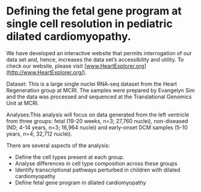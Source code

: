 # Defining the fetal gene program at single cell resolution in pediatric dilated cardiomyopathy. 

We have developed an interactive website that permits interrogation of our data set and, hence, increases the data set’s accessibility and utility. To check our website, please visit [www.HeartExplorer.org](http://www.HeartExplorer.org/).

Dataset: This is a large single nuclei RNA-seq dataset from the Heart Regeneration group at MCRI. The samples were prepared by Evangelyn Sim and the data was processed and sequenced at the Translational Genomics Unit at MCRI.

Analyses:This analysis will focus on data generated from the left ventricle from three groups: fetal (19-20 weeks, n=3; 27,760 nuclei), non-diseased (ND; 4-14 years, n=3; 16,964 nuclei) and early-onset DCM samples (5-10 years, n=4; 32,712 nuclei). 

There are several aspects of the analysis:
* Define the cell types present at each group.
* Analyse differences in cell type composition across these groups
* Identify transcriptional pathways perturbed in children with dilated cardiomyopathy
* Define fetal gene program in dilated cardiomyopathy 
